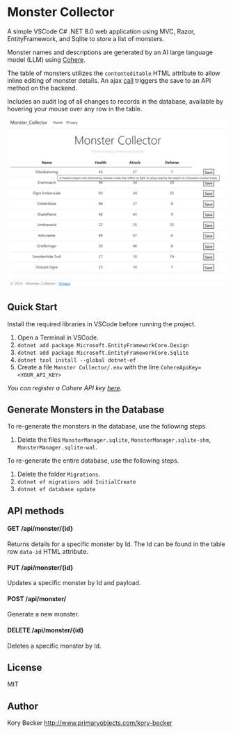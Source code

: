 Monster Collector
=================

A simple VSCode C# .NET 8.0 web application using MVC, Razor, EntityFramework, and Sqlite to store a list of monsters.

Monster names and descriptions are generated by an AI large language model (LLM) using [Cohere](https://cohere.com).

The table of monsters utilizes the `contenteditable` HTML attribute to allow inline editing of monster details. An ajax [call](Monster%20Collector/wwwroot/js/site.js) triggers the save to an API method on the backend.

Includes an audit log of all changes to records in the database, available by hovering your mouse over any row in the table.

![Monster Collector screenshot](screenshot.png)

## Quick Start

Install the required libraries in VSCode before running the project.

1. Open a Terminal in VSCode.
2. `dotnet add package Microsoft.EntityFrameworkCore.Design`
3. `dotnet add package Microsoft.EntityFrameworkCore.Sqlite`
4. `dotnet tool install --global dotnet-ef`
5. Create a file `Monster Collector/.env` with the line `CohereApiKey=<YOUR_API_KEY>`

*You can register a Cohere API key [here](https://dashboard.cohere.com/api-keys).*

## Generate Monsters in the Database

To re-generate the monsters in the database, use the following steps.

1. Delete the files `MonsterManager.sqlite`, `MonsterManager.sqlite-shm`, `MonsterManager.sqlite-wal`.

To re-generate the entire database, use the following steps.

1. Delete the folder `Migrations`.
2. `dotnet ef migrations add InitialCreate`
3. `dotnet ef database update`

## API methods

#### GET /api/monster/{id}

Returns details for a specific monster by Id. The Id can be found in the table row `data-id` HTML attribute.

#### PUT /api/monster/{id}

Updates a specific monster by Id and payload.

#### POST /api/monster/

Generate a new monster.

#### DELETE /api/monster/{id}

Deletes a specific monster by Id.

## License

MIT

## Author

Kory Becker http://www.primaryobjects.com/kory-becker